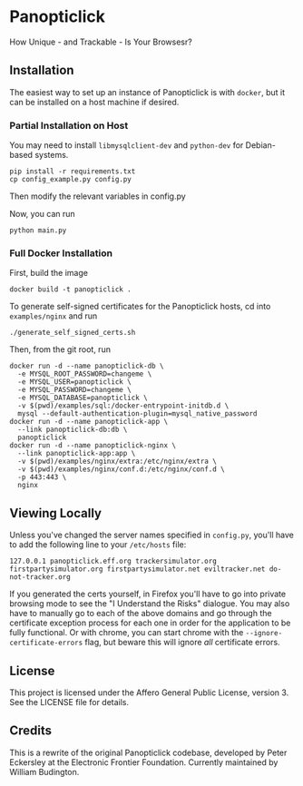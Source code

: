 # Panopticlick

How Unique - and Trackable - Is Your Browsesr?

## Installation

The easiest way to set up an instance of Panopticlick is with `docker`, but it can be installed on a host machine if desired.

### Partial Installation on Host

You may need to install `libmysqlclient-dev` and `python-dev` for Debian-based systems.

    pip install -r requirements.txt
    cp config_example.py config.py

Then modify the relevant variables in config.py

Now, you can run

    python main.py

### Full Docker Installation

First, build the image

    docker build -t panopticlick .

To generate self-signed certificates for the Panopticlick hosts, cd into `examples/nginx` and run 

    ./generate_self_signed_certs.sh

Then, from the git root, run

    docker run -d --name panopticlick-db \
      -e MYSQL_ROOT_PASSWORD=changeme \
      -e MYSQL_USER=panopticlick \
      -e MYSQL_PASSWORD=changeme \
      -e MYSQL_DATABASE=panopticlick \
      -v $(pwd)/examples/sql:/docker-entrypoint-initdb.d \
      mysql --default-authentication-plugin=mysql_native_password
    docker run -d --name panopticlick-app \
      --link panopticlick-db:db \
      panopticlick
    docker run -d --name panopticlick-nginx \
      --link panopticlick-app:app \
      -v $(pwd)/examples/nginx/extra:/etc/nginx/extra \
      -v $(pwd)/examples/nginx/conf.d:/etc/nginx/conf.d \
      -p 443:443 \
      nginx

## Viewing Locally

Unless you've changed the server names specified in `config.py`, you'll have to add the following line to your `/etc/hosts` file:

    127.0.0.1 panopticlick.eff.org trackersimulator.org firstpartysimulator.org firstpartysimulator.net eviltracker.net do-not-tracker.org

If you generated the certs yourself, in Firefox you'll have to go into private browsing mode to see the "I Understand the Risks" dialogue.  You may also have to manually go to each of the above domains and go through the certificate exception process for each one in order for the application to be fully functional. Or with chrome, you can start chrome with the `--ignore-certificate-errors` flag, but beware this will ignore *all* certificate errors.

## License

This project is licensed under the Affero General Public License, version 3.  See the LICENSE file for details.

## Credits

This is a rewrite of the original Panopticlick codebase, developed by Peter Eckersley at the Electronic Frontier Foundation.  Currently maintained by William Budington.
